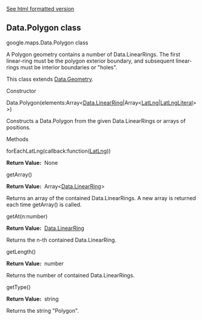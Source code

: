 [See html formatted version](https://huasofoundries.github.io/google-maps-documentation/Data.Polygon.html)


Data.Polygon class
------------------

google.maps.Data.Polygon class

A Polygon geometry contains a number of Data.LinearRings. The first linear-ring must be the polygon exterior boundary, and subsequent linear-rings must be interior boundaries or "holes".

This class extends [Data.Geometry](https://github.com/amenadiel/google-maps-documentation/blob/master/docs/Data.Geometry.md).

Constructor

Data.Polygon(elements:Array<[Data.LinearRing](https://github.com/amenadiel/google-maps-documentation/blob/master/docs/Data.LinearRing.md)|Array<[LatLng](https://github.com/amenadiel/google-maps-documentation/blob/master/docs/LatLng.md)|[LatLngLiteral](https://github.com/amenadiel/google-maps-documentation/blob/master/docs/LatLngLiteral.md)\>>)

Constructs a Data.Polygon from the given Data.LinearRings or arrays of positions.

Methods

forEachLatLng(callback:function([LatLng](https://github.com/amenadiel/google-maps-documentation/blob/master/docs/LatLng.md)))

**Return Value:**  None

getArray()

**Return Value:**  Array<[Data.LinearRing](https://github.com/amenadiel/google-maps-documentation/blob/master/docs/Data.LinearRing.md)\>

Returns an array of the contained Data.LinearRings. A new array is returned each time getArray() is called.

getAt(n:number)

**Return Value:**  [Data.LinearRing](https://github.com/amenadiel/google-maps-documentation/blob/master/docs/Data.LinearRing.md)

Returns the n\-th contained Data.LinearRing.

getLength()

**Return Value:**  number

Returns the number of contained Data.LinearRings.

getType()

**Return Value:**  string

Returns the string "Polygon".